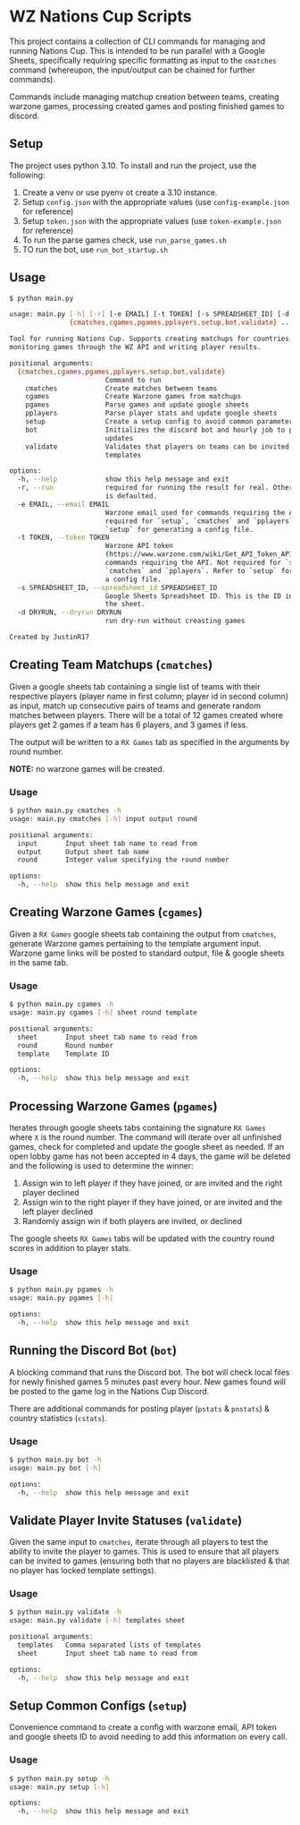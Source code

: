 # WZ Nations Cup Scripts

This project contains a collection of CLI commands for managing and running Nations Cup. This is intended to be run parallel with a Google Sheets, specifically requiring specific formatting as input to the `cmatches` command (whereupon, the input/output can be chained for further commands).

Commands include managing matchup creation between teams, creating warzone games, processing created games and posting finished games to discord.

## Setup

The project uses python 3.10. To install and run the project, use the following:

1. Create a venv or use pyenv ot create a 3.10 instance.
2. Setup `config.json` with the appropriate values (use `config-example.json` for reference)
3. Setup `token.json` with the appropriate values (use `token-example.json` for reference)
4. To run the parse games check, use `run_parse_games.sh`
5. TO run the bot, use `run_bot_startup.sh`


## Usage

```bash
$ python main.py

usage: main.py [-h] [-r] [-e EMAIL] [-t TOKEN] [-s SPREADSHEET_ID] [-d DRYRUN]
               {cmatches,cgames,pgames,pplayers,setup,bot,validate} ...

Tool for running Nations Cup. Supports creating matchups for countries, starting &   
monitoring games through the WZ API and writing player results.

positional arguments:
  {cmatches,cgames,pgames,pplayers,setup,bot,validate}
                        Command to run
    cmatches            Create matches between teams
    cgames              Create Warzone games from matchups
    pgames              Parse games and update google sheets
    pplayers            Parse player stats and update google sheets
    setup               Create a setup config to avoid common parameters
    bot                 Initializes the discord bot and hourly job to post new game  
                        updates
    validate            Validates that players on teams can be invited to games on   
                        templates

options:
  -h, --help            show this help message and exit
  -r, --run             required for running the result for real. Otherwise dry-run  
                        is defaulted.
  -e EMAIL, --email EMAIL
                        Warzone email used for commands requiring the API. Not       
                        required for `setup`, `cmatches` and `pplayers`. Refer to    
                        `setup` for generating a config file.
  -t TOKEN, --token TOKEN
                        Warzone API token
                        (https://www.warzone.com/wiki/Get_API_Token_API) used for    
                        commands requiring the API. Not required for `setup`,        
                        `cmatches` and `pplayers`. Refer to `setup` for generating   
                        a config file.
  -s SPREADSHEET_ID, --spreadsheet_id SPREADSHEET_ID
                        Google Sheets Spreadsheet ID. This is the ID in the URL for  
                        the sheet.
  -d DRYRUN, --dryrun DRYRUN
                        run dry-run without creasting games

Created by JustinR17
```

## Creating Team Matchups (`cmatches`)

Given a google sheets tab containing a single list of teams with their respective players (player name in first column; player id in second column) as input, match up consecutive pairs of teams and generate random matches between players. There will be a total of 12 games created where players get 2 games if a team has 6 players, and 3 games if less.

The output will be written to a `RX Games` tab as specified in the arguments by round number.

**NOTE:** no warzone games will be created.

### Usage

```bash
$ python main.py cmatches -h
usage: main.py cmatches [-h] input output round

positional arguments:
  input       Input sheet tab name to read from
  output      Output sheet tab name
  round       Integer value specifying the round number

options:
  -h, --help  show this help message and exit
```

## Creating Warzone Games (`cgames`)

Given a `RX Games` google sheets tab containing the output from `cmatches`, generate Warzone games pertaining to the template argument input. Warzone game links will be posted to standard output, file & google sheets in the same tab.

### Usage

```bash
$ python main.py cgames -h
usage: main.py cgames [-h] sheet round template

positional arguments:
  sheet       Input sheet tab name to read from
  round       Round number
  template    Template ID

options:
  -h, --help  show this help message and exit
```

## Processing Warzone Games (`pgames`)

Iterates through google sheets tabs containing the signature `RX Games` where `X` is the round number. The command will iterate over all unfinished games, check for completed and update the google sheet as needed. If an open lobby game has not been accepted in 4 days, the game will be deleted and the following is used to determine the winner:

1. Assign win to left player if they have joined, or are invited and the right player declined
2. Assign win to the right player if they have joined, or are invited and the left player declined
3. Randomly assign win if both players are invited, or declined

The google sheets `RX Games` tabs will be updated with the country round scores in addition to player stats.

### Usage

```bash
$ python main.py pgames -h
usage: main.py pgames [-h]

options:
  -h, --help  show this help message and exit
```

## Running the Discord Bot (`bot`)

A blocking command that runs the Discord bot. The bot will check local files for newly finished games 5 minutes past every hour. New games found will be posted to the game log in the Nations Cup Discord.

There are additional commands for posting player (`pstats` & `pnstats`) & country statistics (`cstats`).

### Usage

```bash
$ python main.py bot -h
usage: main.py bot [-h]

options:
  -h, --help  show this help message and exit
```

## Validate Player Invite Statuses (`validate`)

Given the same input to `cmatches`, iterate through all players to test the ability to invite the player to games. This is used to ensure that all players can be invited to games (ensuring both that no players are blacklisted & that no player has locked template settings).

### Usage

```bash
$ python main.py validate -h
usage: main.py validate [-h] templates sheet

positional arguments:
  templates   Comma separated lists of templates
  sheet       Input sheet tab name to read from

options:
  -h, --help  show this help message and exit
```

## Setup Common Configs (`setup`)

Convenience command to create a config with warzone email, API token and google sheets ID to avoid needing to add this information on every call.

### Usage

```bash
$ python main.py setup -h
usage: main.py setup [-h]

options:
  -h, --help  show this help message and exit
```
